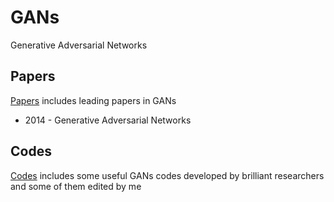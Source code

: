 # GANs
Generative Adversarial Networks

## Papers
[Papers](https://github.com/Jeonwonseok/IRL/tree/master/Papers) includes leading papers in GANs
- 2014 - Generative Adversarial Networks

## Codes
[Codes](https://github.com/Jeonwonseok/IRL/tree/master/Codes) includes some useful GANs codes developed by brilliant researchers and some of them edited by me
